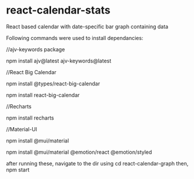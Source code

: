 # react-calendar-stats
React based calendar with date-specific bar graph containing data

Following commands were used to install dependancies:


//ajv-keywords package

npm install ajv@latest ajv-keywords@latest

//React Big Calendar

npm install @types/react-big-calendar

npm install react-big-calendar

//Recharts

npm install recharts

//Material-UI

npm install @mui/material

npm install @mui/material @emotion/react @emotion/styled

after running these, navigate to the dir using cd react-calendar-graph
then, npm start
